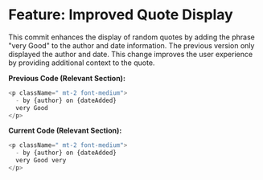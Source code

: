 # Feature: Improved Quote Display

This commit enhances the display of random quotes by adding the phrase "very Good" to the author and date information.  The previous version only displayed the author and date. This change improves the user experience by providing additional context to the quote. 

**Previous Code (Relevant Section):**

```javascript
<p className=" mt-2 font-medium">
  - by {author} on {dateAdded}
  very Good 
</p>
```

**Current Code (Relevant Section):**

```javascript
<p className=" mt-2 font-medium">
  - by {author} on {dateAdded}
  very Good very
</p>
```